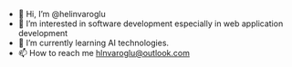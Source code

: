 - 👋 Hi, I’m @helinvaroglu
- 👀 I’m interested in software development especially in web application development
- 🌱 I’m currently learning AI technologies.
- 📫 How to reach me hlnvaroglu@outlook.com

